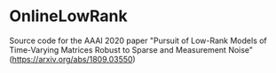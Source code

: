 # OnlineLowRank
Source code for the AAAI 2020 paper "Pursuit of Low-Rank Models of Time-Varying Matrices Robust to Sparse and Measurement Noise" (https://arxiv.org/abs/1809.03550)
